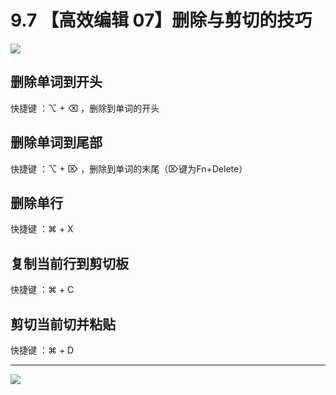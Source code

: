 # 9.7 【高效编辑 07】删除与剪切的技巧

![](http://image.iswbm.com/20200804124133.png)

## 删除单词到开头

快捷键 ：⌥ + ⌫ ，删除到单词的开头

## 删除单词到尾部

快捷键 ：⌥ + ⌦ ，删除到单词的末尾（⌦键为Fn+Delete）

## 删除单行

快捷键 ：⌘ + X

## 复制当前行到剪切板

快捷键 ：⌘ + C

## 剪切当前切并粘贴

快捷键 ：⌘ + D



---

![](http://image.iswbm.com/20200607174235.png)